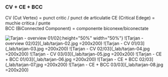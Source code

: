 ### CV + CE + BCC

CV  (Cut Vertex)            =  punct critic / punct de articulatie
CE  (Critical Edege)        =  muchie critica / punte   
BCC (BiConnected Component) =  componente biconexe/biconectate


![Tarjan - overview 01/02](_lab/tarjan-01.jpg){:height="50%" width="50%"}
![Tarjan - overview 02/02](_lab/tarjan-02.jpg =200x200)
![Tarjan - CV 01/03](_lab/tarjan-03.jpg =200x200)
![Tarjan - CV 02/03](_lab/tarjan-04.jpg =200x200)
![Tarjan - CV 03/03](_lab/tarjan-05.jpg =200x200)
![Tarjan - CE + BCC 01/03](_lab/tarjan-06.jpg =200x200)
![Tarjan - CE + BCC 02/03](_lab/tarjan-07.jpg =200x200)
![Tarjan - CE + BCC 03/03](_lab/tarjan-08.jpg =200x200)
